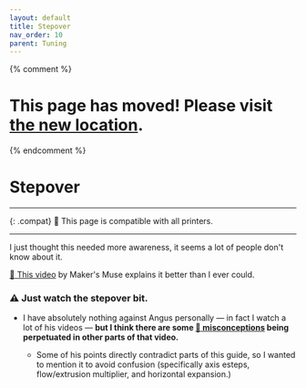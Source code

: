 ```yaml
---
layout: default
title: Stepover
nav_order: 10
parent: Tuning
---
```

{% comment %} 
# This page has moved! Please visit [the new location](https://ellis3dp.com/Print-Tuning-Guide/articles/stepover.html).
{% endcomment %}
# Stepover
---

{: .compat}
:dizzy: This page is compatible with all printers.

---

I just thought this needed more awareness, it seems a lot of people don't know about it. 

[:page_facing_up: This video](https://youtu.be/YPAXeBuq9qU?t=612) by Maker's Muse explains it better than I ever could.

### :warning: **Just watch the stepover bit.**
- I have absolutely nothing against Angus personally — in fact I watch a lot of his videos —  **but I think there are some [:page_facing_up: misconceptions](./misconceptions.md) being perpetuated in other parts of that video.**

    - Some of his points directly contradict parts of this guide, so I wanted to mention it to avoid confusion (specifically axis esteps, flow/extrusion multiplier, and horizontal expansion.)

